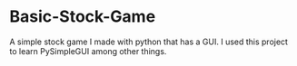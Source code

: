 # Basic-Stock-Game
A simple stock game I made with python that has a GUI. I used this project to learn PySimpleGUI among other things.
